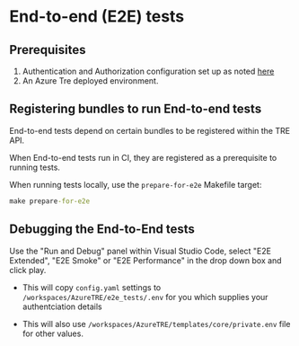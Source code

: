 # End-to-end (E2E) tests

## Prerequisites

1. Authentication and Authorization configuration set up as noted [here](../tre-admins/auth.md)
1. An Azure Tre deployed environment.

## Registering bundles to run End-to-end tests

End-to-end tests depend on certain bundles to be registered within the TRE API.

When End-to-end tests run in CI, they are registered as a prerequisite to running tests.

When running tests locally, use the `prepare-for-e2e` Makefile target:

```cmd
make prepare-for-e2e
```

## Debugging the End-to-End tests

Use the "Run and Debug" panel within Visual Studio Code, select "E2E Extended", "E2E Smoke" or "E2E Performance" in the drop down box and click play.

- This will copy `config.yaml` settings to `/workspaces/AzureTRE/e2e_tests/.env` for you which supplies your authentciation details

- This will also use `/workspaces/AzureTRE/templates/core/private.env` file for other values.
